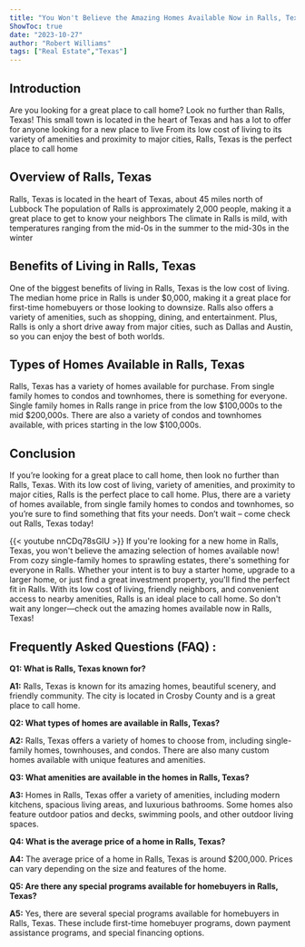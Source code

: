 ```yaml
---
title: "You Won't Believe the Amazing Homes Available Now in Ralls, Texas!"
ShowToc: true 
date: "2023-10-27"
author: "Robert Williams" 
tags: ["Real Estate","Texas"]
---
```

## Introduction
Are you looking for a great place to call home? Look no further than Ralls, Texas! This small town is located in the heart of Texas and has a lot to offer for anyone looking for a new place to live From its low cost of living to its variety of amenities and proximity to major cities, Ralls, Texas is the perfect place to call home 

## Overview of Ralls, Texas
Ralls, Texas is located in the heart of Texas, about 45 miles north of Lubbock The population of Ralls is approximately 2,000 people, making it a great place to get to know your neighbors The climate in Ralls is mild, with temperatures ranging from the mid-0s in the summer to the mid-30s in the winter 

## Benefits of Living in Ralls, Texas
One of the biggest benefits of living in Ralls, Texas is the low cost of living. The median home price in Ralls is under $0,000, making it a great place for first-time homebuyers or those looking to downsize. Ralls also offers a variety of amenities, such as shopping, dining, and entertainment. Plus, Ralls is only a short drive away from major cities, such as Dallas and Austin, so you can enjoy the best of both worlds. 

## Types of Homes Available in Ralls, Texas
Ralls, Texas has a variety of homes available for purchase. From single family homes to condos and townhomes, there is something for everyone. Single family homes in Ralls range in price from the low $100,000s to the mid $200,000s. There are also a variety of condos and townhomes available, with prices starting in the low $100,000s. 

## Conclusion
If you’re looking for a great place to call home, then look no further than Ralls, Texas. With its low cost of living, variety of amenities, and proximity to major cities, Ralls is the perfect place to call home. Plus, there are a variety of homes available, from single family homes to condos and townhomes, so you’re sure to find something that fits your needs. Don’t wait – come check out Ralls, Texas today!

{{< youtube nnCDq78sGIU >}} 
If you're looking for a new home in Ralls, Texas, you won't believe the amazing selection of homes available now! From cozy single-family homes to sprawling estates, there's something for everyone in Ralls. Whether your intent is to buy a starter home, upgrade to a larger home, or just find a great investment property, you'll find the perfect fit in Ralls. With its low cost of living, friendly neighbors, and convenient access to nearby amenities, Ralls is an ideal place to call home. So don't wait any longer—check out the amazing homes available now in Ralls, Texas!

## Frequently Asked Questions (FAQ) :
**Q1: What is Ralls, Texas known for?**

**A1:** Ralls, Texas is known for its amazing homes, beautiful scenery, and friendly community. The city is located in Crosby County and is a great place to call home. 

**Q2: What types of homes are available in Ralls, Texas?**

**A2:** Ralls, Texas offers a variety of homes to choose from, including single-family homes, townhouses, and condos. There are also many custom homes available with unique features and amenities. 

**Q3: What amenities are available in the homes in Ralls, Texas?**

**A3:** Homes in Ralls, Texas offer a variety of amenities, including modern kitchens, spacious living areas, and luxurious bathrooms. Some homes also feature outdoor patios and decks, swimming pools, and other outdoor living spaces. 

**Q4: What is the average price of a home in Ralls, Texas?**

**A4:** The average price of a home in Ralls, Texas is around $200,000. Prices can vary depending on the size and features of the home. 

**Q5: Are there any special programs available for homebuyers in Ralls, Texas?**

**A5:** Yes, there are several special programs available for homebuyers in Ralls, Texas. These include first-time homebuyer programs, down payment assistance programs, and special financing options.




